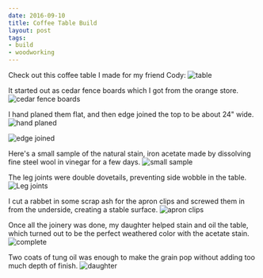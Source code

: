```yaml
---
date: 2016-09-10
title: Coffee Table Build
layout: post
tags:
- build
- woodworking
---
```

Check out this coffee table I made for my friend Cody: ![table][final]

It started out as cedar fence boards  which I got from the orange
store. ![cedar fence boards][boards]  

I hand planed them flat, and then edge joined the
top to be about 24" wide.  ![hand planed][planing] 
  
![edge joined][glue]

Here's a small sample of the natural stain, iron acetate made by dissolving fine steel wool in vinegar for a few days.   ![small sample][stain] 

The leg joints  were double dovetails, preventing side wobble in the table.![Leg joints][joint]

I cut a rabbet in some scrap ash for the apron clips and screwed them
in from the underside, creating a stable surface. ![apron clips][clips] 

Once all the joinery was done, my daughter helped stain and oil the
table, which turned out to be the perfect weathered color with the acetate
stain. ![complete][complete] 
 

Two coats of tung oil was enough to make the grain pop without adding too much
depth of finish. ![daughter][kaeli]


[final]: /pictures/CodyCoffeeFinal.jpg
[boards]: /pictures/CodyCoffeeboards.jpg
[planing]: /pictures/CodyCoffeePlaning.jpg
[glue]: /pictures/CodyCoffeeGlue.jpg
[stain]: /pictures/CodyCoffeeStain.jpg
[joint]: /pictures/CodyCoffeeLegJoint.jpg
[clips]: /pictures/CodyCoffeeApron.jpg
[kaeli]:/pictures/CodyCoffeeKaeli.jpg
[complete]:/pictures/CodyCoffeeComplete.jpg
[final]: /pictures/CodyCoffeeFinal.jpg
